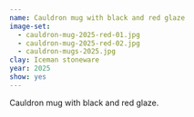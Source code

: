 ```yaml
---
name: Cauldron mug with black and red glaze
image-set:
  - cauldron-mug-2025-red-01.jpg
  - cauldron-mug-2025-red-02.jpg
  - cauldron-mugs-2025.jpg
clay: Iceman stoneware
year: 2025
show: yes
---
```


Cauldron mug with black and red glaze.